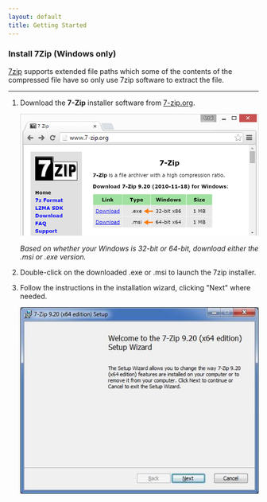 ```yaml
---
layout: default
title: Getting Started
---
```


### Install 7Zip (Windows only)

[7zip](http://www.7-zip.org) supports extended file paths which some of the contents of the compressed file have so only use 7zip software to extract the file. 

---

1. Download the **7-Zip** installer software from [7-zip.org](http://www.7-zip.org).

    ![7-zip.org download page](images/7zip-download.png)
    
    *Based on whether your Windows is 32-bit or 64-bit, download either the .msi or .exe version.*

2. Double-click on the downloaded .exe or .msi to launch the 7zip installer.

3. Follow the instructions in the installation wizard, clicking "Next" where needed.

    ![7-Zip insall wizard](images/7zip-installer_wizard.jpg)

